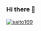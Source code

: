 ### Hi there 👋

[![saito169](https://img.shields.io/endpoint?url=https%3A%2F%2Fatcoder-badges.now.sh%2Fapi%2Fatcoder%2Fjson%2Fsaito169)](https://atcoder.jp/users/saito169)
